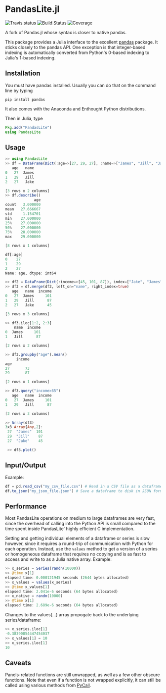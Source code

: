 PandasLite.jl
=============

[![Travis status](https://travis-ci.com/AStupidBear/PandasLite.jl.svg?branch=master)](https://travis-ci.com/AStupidBear/PandasLite.jl)
[![Build Status](https://ci.appveyor.com/api/projects/status/github/AStupidBear/PandasLite.jl?svg=true)](https://ci.appveyor.com/project/AStupidBear/PandasLite-jl)
[![Coverage](https://codecov.io/gh/AStupidBear/PandasLite.jl/branch/master/graph/badge.svg)](https://codecov.io/gh/AStupidBear/PandasLite.jl)

A fork of Pandas.jl whose syntax is closer to native pandas.

This package provides a Julia interface to the excellent [pandas](http://pandas.pydata.org/pandas-docs/stable/) package. It sticks closely to the pandas API. One exception is that integer-based indexing is automatically converted from Python's 0-based indexing to Julia's 1-based indexing.

Installation
--------------

You must have pandas installed. Usually you can do that on the command line by typing

```
pip install pandas
```

It also comes with the Anaconda and Enthought Python distributions.

Then in Julia, type

```julia
Pkg.add("PandasLite")
using PandasLite
```

Usage
---------

```julia
>> using PandasLite
>> df = DataFrame(Dict(:age=>[27, 29, 27], :name=>["James", "Jill", "Jake"]))
   age   name
0   27  James
1   29   Jill
2   27   Jake

[3 rows x 2 columns]
>> df.describe()
             age
count   3.000000
mean   27.666667
std     1.154701
min    27.000000
25%    27.000000
50%    27.000000
75%    28.000000
max    29.000000

[8 rows x 1 columns]

df[:age]
0    27
1    29
2    27
Name: age, dtype: int64

>> df2 = DataFrame(Dict(:income=>[45, 101, 87]), index=["Jake", "James", "Jill"])
>> df3 = df.merge(df2, left_on="name", right_index=true)
   age   name  income
0   27  James     101
1   29   Jill      87
2   27   Jake      45

[3 rows x 3 columns]

>> df3.iloc[1:2, 2:3]
    name  income
0  James     101
1   Jill      87

[2 rows x 2 columns]

>> df3.groupby("age").mean()
     income
age
27       73
29       87

[2 rows x 1 columns]

>> df3.query("income>85")
   age   name  income
0   27  James     101
1   29   Jill      87

[2 rows x 3 columns]

>> Array(df3)
3x3 Array{Any,2}:
 27  "James"  101
 29  "Jill"    87
 27  "Jake"    45

 >> df3.plot()
```

Input/Output
-------------
Example:
```julia
df = pd.read_csv("my_csv_file.csv") # Read in a CSV file as a dataframe
df.to_json("my_json_file.json") # Save a dataframe to disk in JSON format
```

Performance
------------
Most PandasLite operations on medium to large dataframes are very fast, since the overhead of calling into the Python API is small compared to the time spent inside PandasLite' highly efficient C implementation.

Setting and getting individual elements of a dataframe or series is slow however, since it requires a round-trip of communication with Python for each operation. Instead, use the ``values`` method to get a version of a series or homogeneous dataframe that requires no copying and is as fast to access and write to as a Julia native array. Example:

```julia
>> x_series = Series(randn(10000))
>> @time x[1]
elapsed time: 0.000121945 seconds (2644 bytes allocated)
>> x_values = values(x_series)
>> @time x_values[1]
elapsed time: 2.041e-6 seconds (64 bytes allocated)
>> x_native = randn(10000)
>> @time x[1]
elapsed time: 2.689e-6 seconds (64 bytes allocated)
```

Changes to the values(...) array propogate back to the underlying series/dataframe:
```julia
>> x_series.iloc[1]
-0.38390854447454037
>> x_values[1] = 10
>> x_series.iloc[1]
10
```


Caveats
----------
Panels-related functions are still unwrapped, as well as a few other obscure functions. Note that even if a function is not wrapped explicitly, it can still be called using various methods from [PyCall](https://github.com/stevengj/PyCall.jl).

